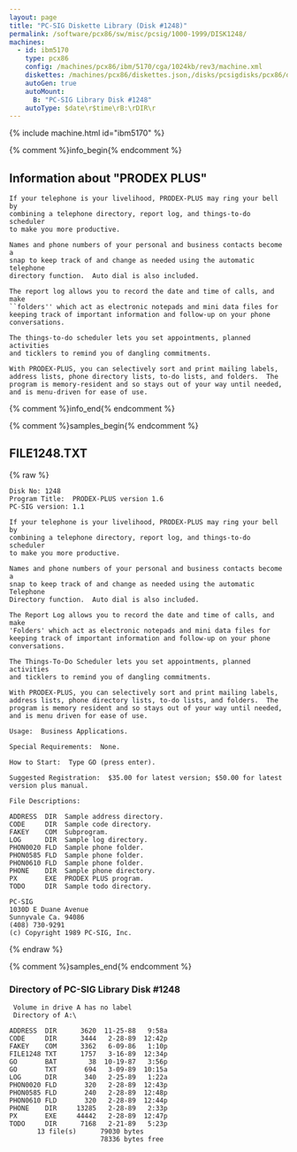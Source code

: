 ```yaml
---
layout: page
title: "PC-SIG Diskette Library (Disk #1248)"
permalink: /software/pcx86/sw/misc/pcsig/1000-1999/DISK1248/
machines:
  - id: ibm5170
    type: pcx86
    config: /machines/pcx86/ibm/5170/cga/1024kb/rev3/machine.xml
    diskettes: /machines/pcx86/diskettes.json,/disks/pcsigdisks/pcx86/diskettes.json
    autoGen: true
    autoMount:
      B: "PC-SIG Library Disk #1248"
    autoType: $date\r$time\rB:\rDIR\r
---
```


{% include machine.html id="ibm5170" %}

{% comment %}info_begin{% endcomment %}

## Information about "PRODEX PLUS"

    If your telephone is your livelihood, PRODEX-PLUS may ring your bell by
    combining a telephone directory, report log, and things-to-do scheduler
    to make you more productive.
    
    Names and phone numbers of your personal and business contacts become a
    snap to keep track of and change as needed using the automatic telephone
    directory function.  Auto dial is also included.
    
    The report log allows you to record the date and time of calls, and make
    ``folders'' which act as electronic notepads and mini data files for
    keeping track of important information and follow-up on your phone
    conversations.
    
    The things-to-do scheduler lets you set appointments, planned activities
    and ticklers to remind you of dangling commitments.
    
    With PRODEX-PLUS, you can selectively sort and print mailing labels,
    address lists, phone directory lists, to-do lists, and folders.  The
    program is memory-resident and so stays out of your way until needed,
    and is menu-driven for ease of use.
{% comment %}info_end{% endcomment %}

{% comment %}samples_begin{% endcomment %}

## FILE1248.TXT

{% raw %}
```
Disk No: 1248
Program Title:  PRODEX-PLUS version 1.6
PC-SIG version: 1.1

If your telephone is your livelihood, PRODEX-PLUS may ring your bell by
combining a telephone directory, report log, and things-to-do scheduler
to make you more productive.

Names and phone numbers of your personal and business contacts become a
snap to keep track of and change as needed using the automatic Telephone
Directory function.  Auto dial is also included.

The Report Log allows you to record the date and time of calls, and make
'Folders' which act as electronic notepads and mini data files for
keeping track of important information and follow-up on your phone
conversations.

The Things-To-Do Scheduler lets you set appointments, planned activities
and ticklers to remind you of dangling commitments.

With PRODEX-PLUS, you can selectively sort and print mailing labels,
address lists, phone directory lists, to-do lists, and folders.  The
program is memory resident and so stays out of your way until needed,
and is menu driven for ease of use.

Usage:  Business Applications.

Special Requirements:  None.

How to Start:  Type GO (press enter).

Suggested Registration:  $35.00 for latest version; $50.00 for latest
version plus manual.

File Descriptions:

ADDRESS  DIR  Sample address directory.
CODE     DIR  Sample code directory.
FAKEY    COM  Subprogram.
LOG      DIR  Sample log directory.
PHON0020 FLD  Sample phone folder.
PHON0585 FLD  Sample phone folder.
PHON0610 FLD  Sample phone folder.
PHONE    DIR  Sample phone directory.
PX       EXE  PRODEX PLUS program.
TODO     DIR  Sample todo directory.

PC-SIG
1030D E Duane Avenue
Sunnyvale Ca. 94086
(408) 730-9291
(c) Copyright 1989 PC-SIG, Inc.

```
{% endraw %}

{% comment %}samples_end{% endcomment %}

### Directory of PC-SIG Library Disk #1248

     Volume in drive A has no label
     Directory of A:\

    ADDRESS  DIR      3620  11-25-88   9:58a
    CODE     DIR      3444   2-28-89  12:42p
    FAKEY    COM      3362   6-09-86   1:10p
    FILE1248 TXT      1757   3-16-89  12:34p
    GO       BAT        38  10-19-87   3:56p
    GO       TXT       694   3-09-89  10:15a
    LOG      DIR       340   2-25-89   1:22a
    PHON0020 FLD       320   2-28-89  12:43p
    PHON0585 FLD       240   2-28-89  12:48p
    PHON0610 FLD       320   2-28-89  12:44p
    PHONE    DIR     13285   2-28-89   2:33p
    PX       EXE     44442   2-28-89  12:47p
    TODO     DIR      7168   2-21-89   5:23p
           13 file(s)      79030 bytes
                           78336 bytes free
